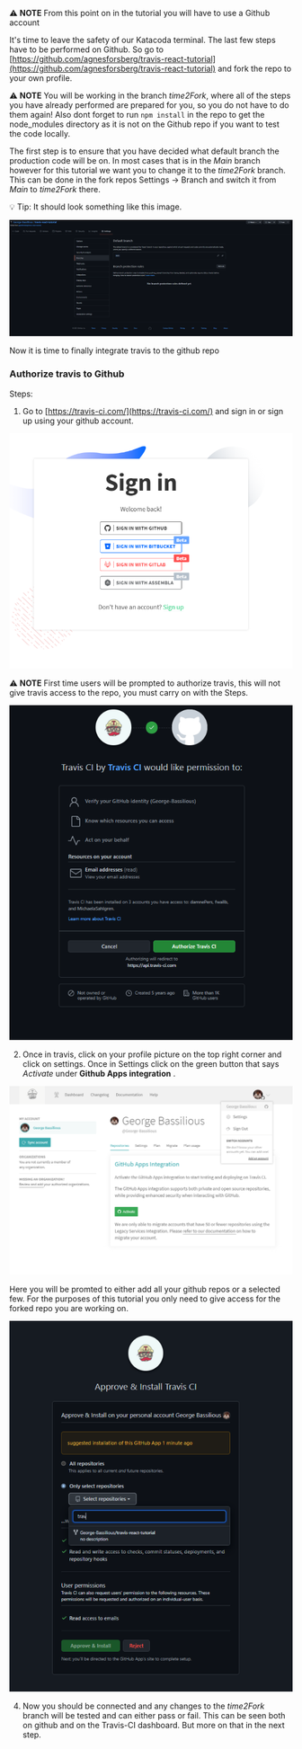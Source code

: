 ⚠ **NOTE** From this point on in the tutorial you will have to use a Github account


It's time to leave the safety of our Katacoda terminal. The last few steps have to be performed on Github. So go to [https://github.com/agnesforsberg/travis-react-tutorial](https://github.com/agnesforsberg/travis-react-tutorial) and fork the repo to your own profile.


⚠ **NOTE** You will be working in the branch *time2Fork*, where all of the steps you have already performed are prepared for you, so you do not have to do them again! Also dont forget to run `npm install` in the repo to get the node_modules directory as it is not on the Github repo if you want to test the code locally.

The first step is to ensure that you have decided what default branch the production code will be on. In most cases that is in the *Main* branch however for this tutorial we want you to change it to the *time2Fork* branch. This can be done in the fork repos Settings -> Branch and switch it from *Main* to *time2Fork* there. 

💡 Tip: It should look something like this image.  

![Sign in](./images/settingsimages.PNG)

Now it is time to finally integrate travis to the github repo

###  Authorize travis to Github


Steps:

1. Go to [https://travis-ci.com/](https://travis-ci.com/) and sign in or sign up using your github account.

![Sign in](./images/1.PNG)

⚠ **NOTE** First time users will be prompted to authorize travis, this will not give travis access to the repo, you must carry on with the Steps.

![Auth](./images/2.PNG)

2. Once in travis, click on your profile picture on the top right corner and click on settings. Once in Settings click on the green button that says *Activate* under **Github Apps integration** .


![Green button](./images/3.PNG)


Here you will be promted to either add all your github repos or a selected few. For the purposes of this tutorial you only need to give access for the forked repo you are working on.


![Selected Repos](./images/4.PNG)



4. Now you should be connected and any changes to the *time2Fork* branch will be tested and can either pass or fail. This can be seen both on github and on the Travis-CI dashboard. But more on that in the next step.
